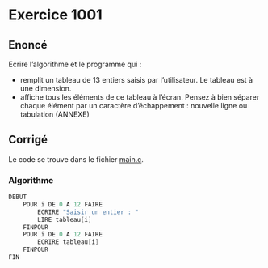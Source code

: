 # Exercice 1001

## Enoncé

Ecrire l’algorithme et le programme qui :

- remplit un tableau de 13 entiers saisis par l’utilisateur. Le tableau est à une dimension.
- affiche tous les éléments de ce tableau à l’écran. Pensez à bien séparer chaque élément par un caractère d’échappement : nouvelle ligne ou tabulation (ANNEXE)

## Corrigé

Le code se trouve dans le fichier [main.c](../code/main.c).

### Algorithme

```java
DEBUT
    POUR i DE 0 A 12 FAIRE
        ECRIRE "Saisir un entier : "
        LIRE tableau[i]
    FINPOUR
    POUR i DE 0 A 12 FAIRE
        ECRIRE tableau[i]
    FINPOUR
FIN
```
